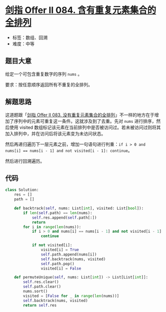 # [剑指 Offer II 084. 含有重复元素集合的全排列](https://leetcode.cn/problems/7p8L0Z/)

- 标签：数组、回溯
- 难度：中等

## 题目大意

给定一个可包含重复数字的序列 `nums` 。

要求：按任意顺序返回所有不重复的全排列。

## 解题思路

这道题跟「[剑指 Offer II 083. 没有重复元素集合的全排列](https://leetcode.cn/problems/VvJkup/)」不一样的地方在于增加了序列中的元素可重复这一条件。这就涉及到了去重。先对 `nums` 进行排序，然后使用 visited 数组标记该元素在当前排列中是否被访问过。若未被访问过则将其加入排列中，并在访问后将该元素变为未访问状态。

然后再递归遍历下一层元素之前，增加一句语句进行判重：`if i > 0 and nums[i] == nums[i - 1] and not visited[i - 1]: continue`。

然后进行回溯遍历。

## 代码

```Python
class Solution:
    res = []
    path = []

    def backtrack(self, nums: List[int], visited: List[bool]):
        if len(self.path) == len(nums):
            self.res.append(self.path[:])
            return
        for i in range(len(nums)):
            if i > 0 and nums[i] == nums[i - 1] and not visited[i - 1]:
                continue

            if not visited[i]:
                visited[i] = True
                self.path.append(nums[i])
                self.backtrack(nums, visited)
                self.path.pop()
                visited[i] = False

    def permuteUnique(self, nums: List[int]) -> List[List[int]]:
        self.res.clear()
        self.path.clear()
        nums.sort()
        visited = [False for _ in range(len(nums))]
        self.backtrack(nums, visited)
        return self.res
```

